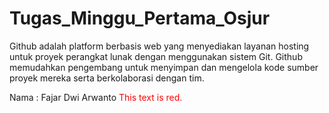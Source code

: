 # Tugas_Minggu_Pertama_Osjur
Github adalah platform berbasis web yang menyediakan layanan hosting untuk proyek perangkat lunak dengan menggunakan sistem Git. Github memudahkan pengembang untuk menyimpan dan mengelola kode sumber proyek mereka serta berkolaborasi dengan tim.

Nama : Fajar Dwi Arwanto
<span style="color: red;">This text is red.</span>
